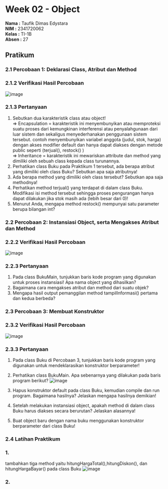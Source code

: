 # Week 02 - Object

**Nama  :** Taufik Dimas Edystara<br>
**NIM   :** 2341720062<br>
**Kelas :** TI-1B<br>
**Absen :** 27

## Pratikum

### 2.1 Percobaan 1: Deklarasi Class, Atribut dan Method

### 2.1.2 Verifikasi Hasil Percobaan
![image](https://github.com/taufikdimas/Algoritma-dan-Struktur-Data/assets/143729231/ecaca441-5d0b-4cf6-93c1-64fdfd7d374b)
### 2.1.3 Pertanyaan
1. Sebutkan dua karakteristik class atau object!<br>
=> Encapsulation = karakteristik ini menyembunyikan atau memproteksi suatu proses dari kemungkinan interferensi atau penyalahgunaan dari luar sistem dan sekaligus menyederhanakan penggunaan sistem tersebut. contoh menyembunyikan variabel anggota (judul, stok, harga) dengan akses modifier default dan hanya dapat diakses dengan metode public seperti (terjual(), restock() )<br>
=> Inheritance = karakteristik ini mewariskan attribute dan method yang dimiliki oleh sebuah class kepada class turunannya. 
3. Perhatikan class Buku pada Praktikum 1 tersebut, ada berapa atribut yang dimiliki oleh class
Buku? Sebutkan apa saja atributnya!
4. Ada berapa method yang dimiliki oleh class tersebut? Sebutkan apa saja methodnya!
5. Perhatikan method terjual() yang terdapat di dalam class Buku. Modifikasi isi method tersebut
sehingga proses pengurangan hanya dapat dilakukan jika stok masih ada (lebih besar dari 0)!
6. Menurut Anda, mengapa method restock() mempunyai satu parameter berupa bilangan int?
### 2.2 Percobaan 2: Instansiasi Object, serta Mengakses Atribut dan Method
### 2.2.2 Verifikasi Hasil Percobaan
![image](https://github.com/taufikdimas/Algoritma-dan-Struktur-Data/assets/143729231/814b5a1a-9f64-4a8d-a6ed-80f96412b6e4)
### 2.2.3 Pertanyaan
1. Pada class BukuMain, tunjukkan baris kode program yang digunakan untuk proses instansiasi!
Apa nama object yang dihasilkan?
2. Bagaimana cara mengakses atribut dan method dari suatu objek?
3. Mengapa hasil output pemanggilan method tampilInformasi() pertama dan kedua berbeda?

### 2.3 Percobaan 3: Membuat Konstruktor
### 2.3.2 Verifikasi Hasil Percobaan
![image](https://github.com/taufikdimas/Algoritma-dan-Struktur-Data/assets/143729231/b73c3ee2-2155-4f00-80dc-c2d0d1ac42ea)
### 2.3.3 Pertanyaan
1. Pada class Buku di Percobaan 3, tunjukkan baris kode program yang digunakan untuk
mendeklarasikan konstruktor berparameter!
2. Perhatikan class BukuMain. Apa sebenarnya yang dilakukan pada baris program berikut?
   ![image](https://github.com/taufikdimas/Algoritma-dan-Struktur-Data/assets/143729231/3f4d81b6-89ad-4eff-8b27-ff0add41d882)

4. Hapus konstruktor default pada class Buku, kemudian compile dan run program. Bagaimana
hasilnya? Jelaskan mengapa hasilnya demikian!
5. Setelah melakukan instansiasi object, apakah method di dalam class Buku harus diakses
secara berurutan? Jelaskan alasannya!
6. Buat object baru dengan nama buku<NamaMahasiswa> menggunakan konstruktor
berparameter dari class Buku!

### 2.4 Latihan Praktikum
### 1. 
tambahkan tiga method yaitu hitungHargaTotal(),hitungDiskon(), dan hitungHargaBayar() pada class Buku
![image](https://github.com/taufikdimas/Algoritma-dan-Struktur-Data/assets/143729231/f76daca3-f347-419a-856a-4ba3e1b5af9c)

### 2.




  


```

